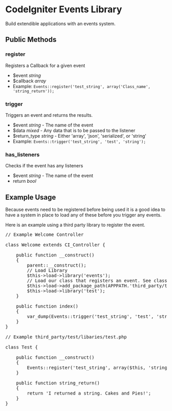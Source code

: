 # CodeIgniter Events Library

Build extendible applications with an events system.

## Public Methods

### register

Registers a Callback for a given event

* $event *string*
* $callback *array*
* Example: `Events::register('test_string', array('Class_name', 'string_return'));`

### trigger

Triggers an event and returns the results.

* $event *string* - The name of the event
* $data *mixed* - Any data that is to be passed to the listener
* $return_type *string* - Either 'array', 'json', 'serialized', or 'string'
* Example: `Events::trigger('test_string', 'test', 'string');`

### has_listeners

Checks if the event has any listeners

* $event *string* - The name of the event
* return *bool*

## Example Usage

Because events need to be registered before being used it is a good idea to have a system
in place to load any of these before you trigger any events.

Here is an example using a third party library to register the event.

<pre>
// Example Welcome Controller

class Welcome extends CI_Controller {

	public function __construct()
	{
		parent::__construct();
		// Load Library
		$this->load->library('events');
		// Load our class that registers an event. See class Test below.
		$this->load->add_package_path(APPPATH.'third_party/test/');
		$this->load->library('test');
	}

	public function index()
	{
		var_dump(Events::trigger('test_string', 'test', 'string'));
	}
}

// Example third_party/test/libaries/test.php

class Test {

	public function __construct()
	{
		Events::register('test_string', array($this, 'string_return'));
	}

	public function string_return()
	{
		return 'I returned a string. Cakes and Pies!';
	}
}
</pre>
